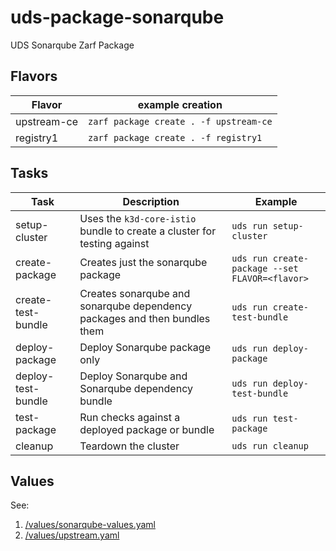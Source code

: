# uds-package-sonarqube
UDS Sonarqube Zarf Package

## Flavors
| Flavor | example creation |
| ------ | ---------------- |
| upstream-ce | `zarf package create . -f upstream-ce` |
| registry1 | `zarf package create . -f registry1` |

## Tasks
| Task | Description | Example |
| ---- | ----------- | ------- |
| setup-cluster | Uses the `k3d-core-istio` bundle to create a cluster for testing against | `uds run setup-cluster` |
| create-package | Creates just the sonarqube package | `uds run create-package --set FLAVOR=<flavor>` |
| create-test-bundle | Creates sonarqube and sonarqube dependency packages and then bundles them | `uds run create-test-bundle` |
| deploy-package | Deploy Sonarqube package only | `uds run deploy-package` |
| deploy-test-bundle | Deploy Sonarqube and Sonarqube dependency bundle | `uds run deploy-test-bundle` |
| test-package | Run checks against a deployed package or bundle | `uds run test-package` |
| cleanup | Teardown the cluster | `uds run cleanup` |

## Values

See: 
1. [/values/sonarqube-values.yaml](/values/sonarqube-values.yaml)
2. [/values/upstream.yaml](/values/upstream.yaml)